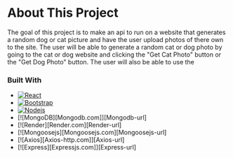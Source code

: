 # About This Project

The goal of this project is to make an api to run on a website that generates a random dog or cat picture and have the user upload photos of there own to the site. The user will be able to generate a random cat or dog photo by going to the cat or dog website and clicking the "Get Cat Photo" button or the "Get Dog Photo" button. The user will also be able to use the 

### Built With

* [![React][React.js]][React-url]
* [![Bootstrap][Bootstrap.com]][Bootstrap-url]
* [![Nodejs][Nodejs.org]][Nodejs-url]
* [![MongoDB][Mongodb.com]][Mongodb-url]
* [![Render][Render.com][Render-url]
* [![Mongoosejs][Mongoosejs.com][Mongoosejs-url]
* [![Axios][Axios-http.com]][Axios-url]
* [![Express][Expressjs.com]][Express-url]




[React.js]: https://img.shields.io/badge/React-20232A?style=for-the-badge&logo=react&logoColor=61DAFB
[React-url]: https://reactjs.org/
[Bootstrap.com]: https://img.shields.io/badge/Bootstrap-563D7C?style=for-the-badge&logo=bootstrap&logoColor=white
[Bootstrap-url]: https://getbootstrap.com
[Nodejs.org]: https://img.shields.io/badge/Nodejs-20232A?style=for-the-badge&logo=node&logoColor=61DAFB
[Nodejs-url]: https://nodejs.org/
